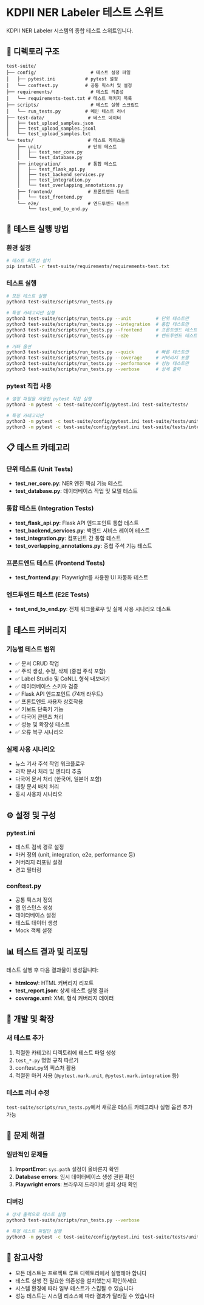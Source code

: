 # KDPII NER Labeler 테스트 스위트

KDPII NER Labeler 시스템의 종합 테스트 스위트입니다.

## 📁 디렉토리 구조

```
test-suite/
├── config/                    # 테스트 설정 파일
│   ├── pytest.ini           # pytest 설정
│   └── conftest.py          # 공통 픽스처 및 설정
├── requirements/              # 테스트 의존성
│   └── requirements-test.txt # 테스트 패키지 목록
├── scripts/                   # 테스트 실행 스크립트
│   └── run_tests.py         # 메인 테스트 러너
├── test-data/                # 테스트 데이터
│   ├── test_upload_samples.json
│   ├── test_upload_samples.jsonl
│   └── test_upload_samples.txt
└── tests/                    # 테스트 케이스들
    ├── unit/                 # 단위 테스트
    │   ├── test_ner_core.py
    │   └── test_database.py
    ├── integration/          # 통합 테스트
    │   ├── test_flask_api.py
    │   ├── test_backend_services.py
    │   ├── test_integration.py
    │   └── test_overlapping_annotations.py
    ├── frontend/             # 프론트엔드 테스트
    │   └── test_frontend.py
    └── e2e/                  # 엔드투엔드 테스트
        └── test_end_to_end.py
```

## 🚀 테스트 실행 방법

### 환경 설정

```bash
# 테스트 의존성 설치
pip install -r test-suite/requirements/requirements-test.txt
```

### 테스트 실행

```bash
# 모든 테스트 실행
python3 test-suite/scripts/run_tests.py

# 특정 카테고리만 실행
python3 test-suite/scripts/run_tests.py --unit         # 단위 테스트만
python3 test-suite/scripts/run_tests.py --integration  # 통합 테스트만
python3 test-suite/scripts/run_tests.py --frontend     # 프론트엔드 테스트만
python3 test-suite/scripts/run_tests.py --e2e          # 엔드투엔드 테스트만

# 기타 옵션
python3 test-suite/scripts/run_tests.py --quick        # 빠른 테스트만
python3 test-suite/scripts/run_tests.py --coverage     # 커버리지 포함
python3 test-suite/scripts/run_tests.py --performance  # 성능 테스트만
python3 test-suite/scripts/run_tests.py --verbose      # 상세 출력
```

### pytest 직접 사용

```bash
# 설정 파일을 사용한 pytest 직접 실행
python3 -m pytest -c test-suite/config/pytest.ini test-suite/tests/

# 특정 카테고리만
python3 -m pytest -c test-suite/config/pytest.ini test-suite/tests/unit/
python3 -m pytest -c test-suite/config/pytest.ini test-suite/tests/integration/
```

## 📋 테스트 카테고리

### 단위 테스트 (Unit Tests)
- **test_ner_core.py**: NER 엔진 핵심 기능 테스트
- **test_database.py**: 데이터베이스 작업 및 모델 테스트

### 통합 테스트 (Integration Tests)
- **test_flask_api.py**: Flask API 엔드포인트 통합 테스트
- **test_backend_services.py**: 백엔드 서비스 레이어 테스트
- **test_integration.py**: 컴포넌트 간 통합 테스트
- **test_overlapping_annotations.py**: 중첩 주석 기능 테스트

### 프론트엔드 테스트 (Frontend Tests)
- **test_frontend.py**: Playwright를 사용한 UI 자동화 테스트

### 엔드투엔드 테스트 (E2E Tests)
- **test_end_to_end.py**: 전체 워크플로우 및 실제 사용 시나리오 테스트

## 🧪 테스트 커버리지

### 기능별 테스트 범위
- ✅ 문서 CRUD 작업
- ✅ 주석 생성, 수정, 삭제 (중첩 주석 포함)
- ✅ Label Studio 및 CoNLL 형식 내보내기
- ✅ 데이터베이스 스키마 검증
- ✅ Flask API 엔드포인트 (74개 라우트)
- ✅ 프론트엔드 사용자 상호작용
- ✅ 키보드 단축키 기능
- ✅ 다국어 콘텐츠 처리
- ✅ 성능 및 확장성 테스트
- ✅ 오류 복구 시나리오

### 실제 사용 시나리오
- 뉴스 기사 주석 작업 워크플로우
- 과학 문서 처리 및 엔티티 추출
- 다국어 문서 처리 (한국어, 일본어 포함)
- 대량 문서 배치 처리
- 동시 사용자 시나리오

## ⚙️ 설정 및 구성

### pytest.ini
- 테스트 검색 경로 설정
- 마커 정의 (unit, integration, e2e, performance 등)
- 커버리지 리포팅 설정
- 경고 필터링

### conftest.py
- 공통 픽스처 정의
- 앱 인스턴스 생성
- 데이터베이스 설정
- 테스트 데이터 생성
- Mock 객체 설정

## 📊 테스트 결과 및 리포팅

테스트 실행 후 다음 결과물이 생성됩니다:

- **htmlcov/**: HTML 커버리지 리포트
- **test_report.json**: 상세 테스트 실행 결과
- **coverage.xml**: XML 형식 커버리지 데이터

## 🔧 개발 및 확장

### 새 테스트 추가
1. 적절한 카테고리 디렉토리에 테스트 파일 생성
2. `test_*.py` 명명 규칙 따르기  
3. conftest.py의 픽스처 활용
4. 적절한 마커 사용 (`@pytest.mark.unit`, `@pytest.mark.integration` 등)

### 테스트 러너 수정
`test-suite/scripts/run_tests.py`에서 새로운 테스트 카테고리나 실행 옵션 추가 가능

## 🐛 문제 해결

### 일반적인 문제들
1. **ImportError**: `sys.path` 설정이 올바른지 확인
2. **Database errors**: 임시 데이터베이스 생성 권한 확인
3. **Playwright errors**: 브라우저 드라이버 설치 상태 확인

### 디버깅
```bash
# 상세 출력으로 테스트 실행
python3 test-suite/scripts/run_tests.py --verbose

# 특정 테스트 파일만 실행
python3 -m pytest -c test-suite/config/pytest.ini test-suite/tests/unit/test_ner_core.py -v
```

## 📝 참고사항

- 모든 테스트는 프로젝트 루트 디렉토리에서 실행해야 합니다
- 테스트 실행 전 필요한 의존성을 설치했는지 확인하세요
- 시스템 환경에 따라 일부 테스트가 스킵될 수 있습니다
- 성능 테스트는 시스템 리소스에 따라 결과가 달라질 수 있습니다